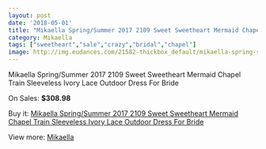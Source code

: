 ```yaml
---
layout: post
date: '2018-05-01'
title: "Mikaella Spring/Summer 2017 2109 Sweet Sweetheart Mermaid Chapel Train Sleeveless Ivory Lace Outdoor Dress For Bride"
category: Mikaella
tags: ["sweetheart","sale","crazy","bridal","chapel"]
image: http://img.eudances.com/21582-thickbox_default/mikaella-spring-summer-2017-2109-sweet-sweetheart-mermaid-chapel-train-sleeveless-ivory-lace-outdoor-dress-for-bride.jpg
---
```

Mikaella Spring/Summer 2017 2109 Sweet Sweetheart Mermaid Chapel Train Sleeveless Ivory Lace Outdoor Dress For Bride

On Sales: **$308.98**
<a href="https://www.eudances.com/en/mikaella/6628-mikaella-spring-summer-2017-2109-sweet-sweetheart-mermaid-chapel-train-sleeveless-ivory-lace-outdoor-dress-for-bride.html"><amp-img layout="responsive" width="600" height="600" src="//img.eudances.com/21582-thickbox_default/mikaella-spring-summer-2017-2109-sweet-sweetheart-mermaid-chapel-train-sleeveless-ivory-lace-outdoor-dress-for-bride.jpg" alt="Mikaella Spring/Summer 2017 2109 Sweet Sweetheart Mermaid Chapel Train Sleeveless Ivory Lace Outdoor Dress For Bride 0" /></a>
<a href="https://www.eudances.com/en/mikaella/6628-mikaella-spring-summer-2017-2109-sweet-sweetheart-mermaid-chapel-train-sleeveless-ivory-lace-outdoor-dress-for-bride.html"><amp-img layout="responsive" width="600" height="600" src="//img.eudances.com/21586-thickbox_default/mikaella-spring-summer-2017-2109-sweet-sweetheart-mermaid-chapel-train-sleeveless-ivory-lace-outdoor-dress-for-bride.jpg" alt="Mikaella Spring/Summer 2017 2109 Sweet Sweetheart Mermaid Chapel Train Sleeveless Ivory Lace Outdoor Dress For Bride 1" /></a>
<a href="https://www.eudances.com/en/mikaella/6628-mikaella-spring-summer-2017-2109-sweet-sweetheart-mermaid-chapel-train-sleeveless-ivory-lace-outdoor-dress-for-bride.html"><amp-img layout="responsive" width="600" height="600" src="//img.eudances.com/21585-thickbox_default/mikaella-spring-summer-2017-2109-sweet-sweetheart-mermaid-chapel-train-sleeveless-ivory-lace-outdoor-dress-for-bride.jpg" alt="Mikaella Spring/Summer 2017 2109 Sweet Sweetheart Mermaid Chapel Train Sleeveless Ivory Lace Outdoor Dress For Bride 2" /></a>
<a href="https://www.eudances.com/en/mikaella/6628-mikaella-spring-summer-2017-2109-sweet-sweetheart-mermaid-chapel-train-sleeveless-ivory-lace-outdoor-dress-for-bride.html"><amp-img layout="responsive" width="600" height="600" src="//img.eudances.com/21584-thickbox_default/mikaella-spring-summer-2017-2109-sweet-sweetheart-mermaid-chapel-train-sleeveless-ivory-lace-outdoor-dress-for-bride.jpg" alt="Mikaella Spring/Summer 2017 2109 Sweet Sweetheart Mermaid Chapel Train Sleeveless Ivory Lace Outdoor Dress For Bride 3" /></a>
<a href="https://www.eudances.com/en/mikaella/6628-mikaella-spring-summer-2017-2109-sweet-sweetheart-mermaid-chapel-train-sleeveless-ivory-lace-outdoor-dress-for-bride.html"><amp-img layout="responsive" width="600" height="600" src="//img.eudances.com/21583-thickbox_default/mikaella-spring-summer-2017-2109-sweet-sweetheart-mermaid-chapel-train-sleeveless-ivory-lace-outdoor-dress-for-bride.jpg" alt="Mikaella Spring/Summer 2017 2109 Sweet Sweetheart Mermaid Chapel Train Sleeveless Ivory Lace Outdoor Dress For Bride 4" /></a>

Buy it: [Mikaella Spring/Summer 2017 2109 Sweet Sweetheart Mermaid Chapel Train Sleeveless Ivory Lace Outdoor Dress For Bride](https://www.eudances.com/en/mikaella/6628-mikaella-spring-summer-2017-2109-sweet-sweetheart-mermaid-chapel-train-sleeveless-ivory-lace-outdoor-dress-for-bride.html "Mikaella Spring/Summer 2017 2109 Sweet Sweetheart Mermaid Chapel Train Sleeveless Ivory Lace Outdoor Dress For Bride")

View more: [Mikaella](https://www.eudances.com/en/106-mikaella "Mikaella")